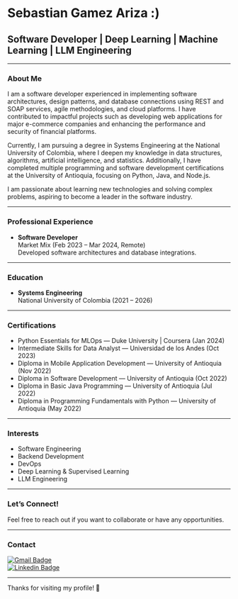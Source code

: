 # Sebastian Gamez Ariza :)

## Software Developer | Deep Learning | Machine Learning | LLM Engineering

---

### About Me

I am a software developer experienced in implementing software architectures, design patterns, and database connections using REST and SOAP services, agile methodologies, and cloud platforms. I have contributed to impactful projects such as developing web applications for major e-commerce companies and enhancing the performance and security of financial platforms.

Currently, I am pursuing a degree in Systems Engineering at the National University of Colombia, where I deepen my knowledge in data structures, algorithms, artificial intelligence, and statistics. Additionally, I have completed multiple programming and software development certifications at the University of Antioquia, focusing on Python, Java, and Node.js.

I am passionate about learning new technologies and solving complex problems, aspiring to become a leader in the software industry.

---

### Professional Experience

- **Software Developer**  
  Market Mix (Feb 2023 – Mar 2024, Remote)  
  Developed software architectures and database integrations.

---

### Education

- **Systems Engineering**  
  National University of Colombia (2021 – 2026)

---

### Certifications

- Python Essentials for MLOps — Duke University | Coursera (Jan 2024)  
- Intermediate Skills for Data Analyst — Universidad de los Andes (Oct 2023)  
- Diploma in Mobile Application Development — University of Antioquia (Nov 2022)  
- Diploma in Software Development — University of Antioquia (Oct 2022)  
- Diploma in Basic Java Programming — University of Antioquia (Jul 2022)  
- Diploma in Programming Fundamentals with Python — University of Antioquia (May 2022)

---

### Interests

- Software Engineering  
- Backend Development  
- DevOps  
- Deep Learning & Supervised Learning
- LLM Engineering

---

### Let’s Connect!

Feel free to reach out if you want to collaborate or have any opportunities.

---

### Contact

[![Gmail Badge](https://img.shields.io/badge/-juan.gamez1001@gmail.com-c14438?style=flat-square&logo=Gmail&logoColor=white&link=mailto:juan.gamez1001@gmail.com)](mailto:juan.gamez1001@gmail.com)  
[![Linkedin Badge](https://img.shields.io/badge/-Sebastian-blue?style=flat-square&logo=Linkedin&logoColor=white&link=https://www.linkedin.com/in/sebastian-gamez-ariza-0963b7228/)](https://www.linkedin.com/in/sebastian-gamez-ariza-0963b7228/)

---

Thanks for visiting my profile! 🚀
